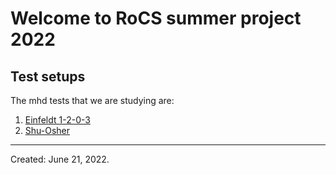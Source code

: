 # Welcome to RoCS summer project 2022
## Test setups

The mhd tests that we are studying are:

1. [Einfeldt 1-2-0-3](einfeld.md)
2. [Shu-Osher](shu-osher.md)

___
Created: June 21, 2022.
